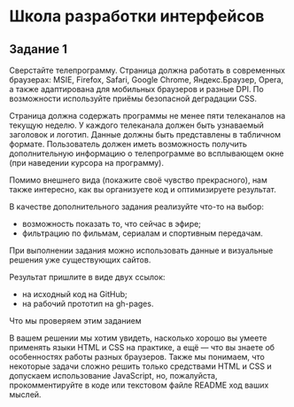 # Школа разработки интерфейсов

## Задание 1

Сверстайте телепрограмму. Страница должна работать в современных браузерах: MSIE, Firefox, Safari, Google Chrome, Яндекс.Браузер, Opera, а также адаптирована для мобильных браузеров и разные DPI. По возможности используйте приёмы безопасной деградации CSS.

Страница должна содержать программы не менее пяти телеканалов на текущую неделю. У каждого телеканала должен быть узнаваемый заголовок и логотип. Данные должны быть представлены в табличном формате. Пользователь должен иметь возможность получить дополнительную информацию о телепрограмме во всплывающем окне (при наведении курсора на программу).

Помимо внешнего вида (покажите своё чувство прекрасного), нам также интересно, как вы организуете код и оптимизируете результат.

В качестве дополнительного задания реализуйте что-то на выбор:
* возможность показать то, что сейчас в эфире;
* фильтрацию по фильмам, сериалам и спортивным передачам.

При выполнении задания можно использовать данные и визуальные решения уже существующих сайтов.

Результат пришлите в виде двух ссылок:
* на исходный код на GitHub;
* на рабочий прототип на gh-pages.

Что мы проверяем этим заданием

В вашем решении мы хотим увидеть, насколько хорошо вы умеете применять языки HTML и CSS на практике, а ещё — что вы знаете об особенностях работы разных браузеров. Также мы понимаем, что некоторые задачи сложно решить только средствами HTML и CSS и допускаем использование JavaScript, но, пожалуйста, прокомментируйте в коде или текстовом файле README ход ваших мыслей.
